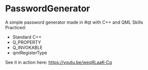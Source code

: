 # PasswordGenerator
A simple password generator made in #qt with C++ and QML
Skills Practiced:

- Standard C++
- Q_PROPERTY
- Q_INVOKABLE
- qmlRegisterType


See it in action here: https://youtu.be/weq9LaaK-Cg
